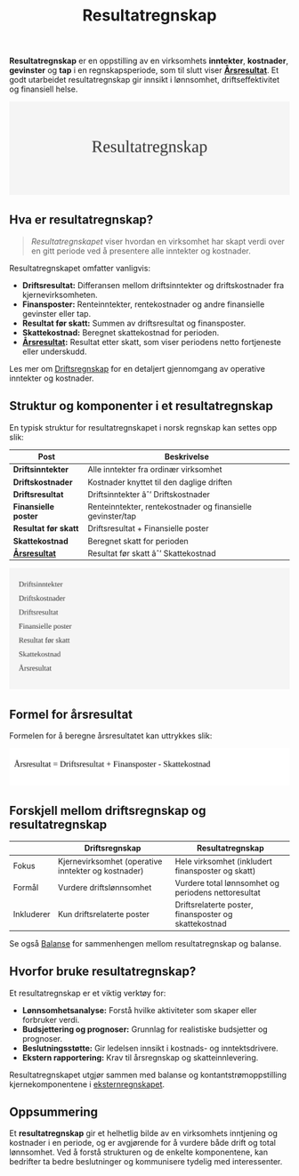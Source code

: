 ﻿---
title: "Resultatregnskap"
seoTitle: "Resultatregnskap"
description: '**Resultatregnskap** er en oppstilling av en virksomhets **inntekter**, **kostnader**, **gevinster** og **tap** i en regnskapsperiode, som til slutt viser **[Å...'
---

**Resultatregnskap** er en oppstilling av en virksomhets **inntekter**, **kostnader**, **gevinster** og **tap** i en regnskapsperiode, som til slutt viser **[Årsresultat](/blogs/regnskap/aarsresultat "Årsresultat")**. Et godt utarbeidet resultatregnskap gir innsikt i lønnsomhet, driftseffektivitet og finansiell helse.

![Resultatregnskap](resultatregnskap-image.svg)

## Hva er resultatregnskap?

> _Resultatregnskapet_ viser hvordan en virksomhet har skapt verdi over en gitt periode ved å presentere alle inntekter og kostnader.

Resultatregnskapet omfatter vanligvis:

* **Driftsresultat:** Differansen mellom driftsinntekter og driftskostnader fra kjernevirksomheten.
* **Finansposter:** Renteinntekter, rentekostnader og andre finansielle gevinster eller tap.
* **Resultat før skatt:** Summen av driftsresultat og finansposter.
* **Skattekostnad:** Beregnet skattekostnad for perioden.
* **[Årsresultat](/blogs/regnskap/aarsresultat "Årsresultat"):** Resultat etter skatt, som viser periodens netto fortjeneste eller underskudd.

Les mer om [Driftsregnskap](/blogs/regnskap/hva-er-driftsregnskap "Hva er Driftsregnskap? Komplett Guide til Driftsregnskap og Lønnsomhetsanalyse") for en detaljert gjennomgang av operative inntekter og kostnader.

## Struktur og komponenter i et resultatregnskap

En typisk struktur for resultatregnskapet i norsk regnskap kan settes opp slik:

| Post                     | Beskrivelse                                              |
|--------------------------|----------------------------------------------------------|
| **Driftsinntekter**      | Alle inntekter fra ordinær virksomhet                    |
| **Driftskostnader**      | Kostnader knyttet til den daglige driften               |
| **Driftsresultat**       | Driftsinntekter âˆ’ Driftskostnader                       |
| **Finansielle poster**   | Renteinntekter, rentekostnader og finansielle gevinster/tap |
| **Resultat før skatt**   | Driftsresultat + Finansielle poster                     |
| **Skattekostnad**        | Beregnet skatt for perioden                              |
| **[Årsresultat](/blogs/regnskap/aarsresultat "Årsresultat")** | Resultat før skatt âˆ’ Skattekostnad                       |

![Struktur av Resultatregnskap](resultatregnskap-struktur.svg)

## Formel for årsresultat

Formelen for å beregne årsresultatet kan uttrykkes slik:

![Resultatregnskap Formel](resultatregnskap-formel.svg)

## Forskjell mellom driftsregnskap og resultatregnskap

|                      | **Driftsregnskap**                                      | **Resultatregnskap**                                             |
|----------------------|---------------------------------------------------------|------------------------------------------------------------------|
| Fokus                | Kjernevirksomhet (operative inntekter og kostnader)     | Hele virksomhet (inkludert finansposter og skatt)                |
| Formål               | Vurdere driftslønnsomhet                                 | Vurdere total lønnsomhet og periodens nettoresultat             |
| Inkluderer           | Kun driftsrelaterte poster                              | Driftsrelaterte poster, finansposter og skattekostnad            |

Se også [Balanse](/blogs/regnskap/hva-er-balanse "Hva er Balanse? Komplett Guide til Balanseregnskap og Finansiell Stilling") for sammenhengen mellom resultatregnskap og balanse.

## Hvorfor bruke resultatregnskap?

Et resultatregnskap er et viktig verktøy for:

* **Lønnsomhetsanalyse:** Forstå hvilke aktiviteter som skaper eller forbruker verdi.
* **Budsjettering og prognoser:** Grunnlag for realistiske budsjetter og prognoser.
* **Beslutningsstøtte:** Gir ledelsen innsikt i kostnads- og inntektsdrivere.
* **Ekstern rapportering:** Krav til årsregnskap og skatteinnlevering.

Resultatregnskapet utgjør sammen med balanse og kontantstrømoppstilling kjernekomponentene i [eksternregnskapet](/blogs/regnskap/hva-er-eksternregnskap "Hva er Eksternregnskap? Komplett Guide til Ekstern Finansiell Rapportering").

## Oppsummering

Et **resultatregnskap** gir et helhetlig bilde av en virksomhets inntjening og kostnader i en periode, og er avgjørende for å vurdere både drift og total lønnsomhet. Ved å forstå strukturen og de enkelte komponentene, kan bedrifter ta bedre beslutninger og kommunisere tydelig med interessenter.










